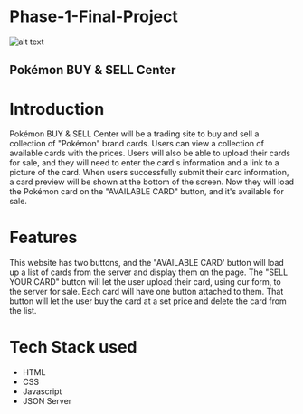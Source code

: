# Phase-1-Final-Project
![alt text](https://images.unsplash.com/photo-1628968434441-d9c1c66dcde7?ixlib=rb-1.2.1&ixid=MnwxMjA3fDB8MHxzZWFyY2h8Mnx8cG9rZW1vbiUyMGNhcmRzfGVufDB8fDB8fA%3D%3D&auto=format&fit=crop&w=600&q=60)

## **Pokémon BUY & SELL Center**

# **Introduction**
Pokémon BUY & SELL Center will be a trading site to buy and sell a collection of "Pokémon" brand cards. Users can view a collection of available cards with the prices. Users will also be able to upload their cards for sale, and they will need to enter the card's information and a link to a picture of the card. When users successfully submit their card information, a card preview will be shown at the bottom of the screen. Now they will load the Pokémon card on the "AVAILABLE CARD" button, and it's available for sale.

# **Features**
This website has two buttons, and the "AVAILABLE CARD' button will load up a list of cards from the server and display them on the page. The "SELL YOUR CARD" button will let the user upload their card, using our form, to the server for sale. Each card will have one button attached to them. That button will let the user buy the card at a set price and delete the card from the list.

# **Tech Stack used**
* HTML
* CSS
* Javascript
* JSON Server

